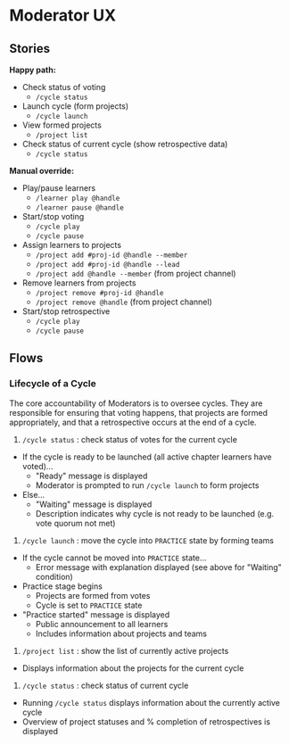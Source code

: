 # Moderator UX

## Stories

**Happy path:**

- Check status of voting
  - `/cycle status`
- Launch cycle (form projects)
  - `/cycle launch`
- View formed projects
  - `/project list`
- Check status of current cycle (show retrospective data)
  - `/cycle status`

**Manual override:**

- Play/pause learners
  - `/learner play @handle`
  - `/learner pause @handle`
- Start/stop voting
  - `/cycle play`
  - `/cycle pause`
- Assign learners to projects
  - `/project add #proj-id @handle --member`
  - `/project add #proj-id @handle --lead`
  - `/project add @handle --member` (from project channel)
- Remove learners from projects
  - `/project remove #proj-id @handle`
  - `/project remove @handle` (from project channel)
- Start/stop retrospective
  - `/cycle play`
  - `/cycle pause`

## Flows

### Lifecycle of a Cycle

The core accountability of Moderators is to oversee cycles. They are responsible for ensuring that voting happens, that projects are formed appropriately, and that a retrospective occurs at the end of a cycle.

1. `/cycle status` : check status of votes for the current cycle
  - If the cycle is ready to be launched (all active chapter learners have voted)...
    - "Ready" message is displayed
    - Moderator is prompted to run `/cycle launch` to form projects
  - Else...
    - "Waiting" message is displayed
    - Description indicates why cycle is not ready to be launched (e.g. vote quorum not met)
1. `/cycle launch` : move the cycle into `PRACTICE` state by forming teams
  - If the cycle cannot be moved into `PRACTICE` state...
    - Error message with explanation displayed (see above for "Waiting" condition)
  - Practice stage begins
    - Projects are formed from votes
    - Cycle is set to `PRACTICE` state
  - "Practice started" message is displayed
    - Public announcement to all learners
    - Includes information about projects and teams
1. `/project list` : show the list of currently active projects
  - Displays information about the projects for the current cycle
1. `/cycle status` : check status of current cycle
  - Running `/cycle status` displays information about the currently active cycle
  - Overview of project statuses and % completion of retrospectives is displayed
